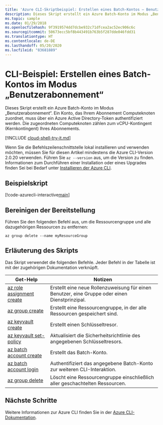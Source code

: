 ```yaml
---
title: 'Azure CLI-Skriptbeispiel: Erstellen eines Batch-Kontos – Benutzerabonnement'
description: Dieses Skript erstellt ein Azure Batch-Konto im Modus „Benutzerabonnement“. Dieses Konto ordnet Computeknoten in Ihrem Abonnement zu.
ms.topic: sample
ms.date: 01/29/2018
ms.openlocfilehash: 9f3919574dd7dcbe932c71dfcea2ac52ec906c6c
ms.sourcegitcommit: 50673ecc5bf8b443491b763b5f287dde046fdd31
ms.translationtype: HT
ms.contentlocale: de-DE
ms.lasthandoff: 05/20/2020
ms.locfileid: "83681889"
---
```

# <a name="cli-example-create-a-batch-account-in-user-subscription-mode"></a>CLI-Beispiel: Erstellen eines Batch-Kontos im Modus „Benutzerabonnement“

Dieses Skript erstellt ein Azure Batch-Konto im Modus „Benutzerabonnement“. Ein Konto, das Ihrem Abonnement Computeknoten zuordnet, muss über ein Azure Active Directory-Token authentifiziert werden. Die zugeordneten Computeknoten zählen zum vCPU-Kontingent (Kernkontingent) Ihres Abonnements. 

[!INCLUDE [cloud-shell-try-it.md](../../../includes/cloud-shell-try-it.md)]

Wenn Sie die Befehlszeilenschnittstelle lokal installieren und verwenden möchten, müssen Sie für diesen Artikel mindestens die Azure CLI-Version 2.0.20 verwenden. Führen Sie `az --version` aus, um die Version zu finden. Informationen zum Durchführen einer Installation oder eines Upgrades finden Sei bei Bedarf unter [Installieren der Azure CLI](/cli/azure/install-azure-cli). 

## <a name="example-script"></a>Beispielskript

[!code-azurecli-interactive[main](../../../cli_scripts/batch/create-account/create-account-user-subscription.sh "Create Account using user subscription")]

## <a name="clean-up-deployment"></a>Bereinigen der Bereitstellung

Führen Sie den folgenden Befehl aus, um die Ressourcengruppe und alle dazugehörigen Ressourcen zu entfernen:

```azurecli-interactive
az group delete --name myResourceGroup
```

## <a name="script-explanation"></a>Erläuterung des Skripts

Das Skript verwendet die folgenden Befehle. Jeder Befehl in der Tabelle ist mit der zugehörigen Dokumentation verknüpft.

| Get-Help | Notizen |
|---|---|
| [az role assignment create](/cli/azure/role) | Erstellt eine neue Rollenzuweisung für einen Benutzer, eine Gruppe oder einen Dienstprinzipal. |
| [az group create](/cli/azure/group#az-group-create) | Erstellt eine Ressourcengruppe, in der alle Ressourcen gespeichert sind. |
| [az keyvault create](https://docs.microsoft.com/cli/azure/keyvault#az-keyvault-create) | Erstellt einen Schlüsseltresor. |
| [az keyvault set-policy](https://docs.microsoft.com/cli/azure/keyvault#az-keyvault-set-policy) | Aktualisiert die Sicherheitsrichtlinie des angegebenen Schlüsseltresors. |
| [az batch account create](/cli/azure/batch/account#az-batch-account-create) | Erstellt das Batch-Konto.  |
| [az batch account login](/cli/azure/batch/account#az-batch-account-login) | Authentifiziert das angegebene Batch-Konto zur weiteren CLI-Interaktion.  |
| [az group delete](/cli/azure/group#az-group-delete) | Löscht eine Ressourcengruppe einschließlich aller geschachtelten Ressourcen. |

## <a name="next-steps"></a>Nächste Schritte

Weitere Informationen zur Azure CLI finden Sie in der [Azure CLI-Dokumentation](/cli/azure).

